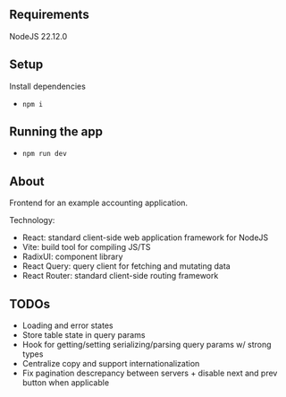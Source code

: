 ## Requirements

NodeJS 22.12.0

## Setup

Install dependencies

- `npm i`

## Running the app

- `npm run dev`

## About

Frontend for an example accounting application.

Technology:

- React: standard client-side web application framework for NodeJS
- Vite: build tool for compiling JS/TS
- RadixUI: component library
- React Query: query client for fetching and mutating data
- React Router: standard client-side routing framework

## TODOs

- Loading and error states
- Store table state in query params
- Hook for getting/setting serializing/parsing query params w/ strong types
- Centralize copy and support internationalization
- Fix pagination descrepancy between servers + disable next and prev button when applicable
